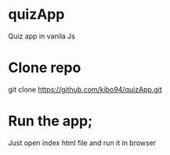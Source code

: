 # quizApp
Quiz app in vanila Js

# Clone repo
git clone https://github.com/kibo94/quizApp.git

# Run the app;
Just open index html file and run it in browser
